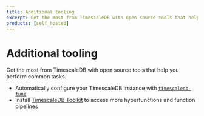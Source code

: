 ```yaml
---
title: Additional tooling
excerpt: Get the most from TimescaleDB with open source tools that help you perform common tasks
products: [self_hosted]
---
```


# Additional tooling

Get the most from TimescaleDB with open source tools that help you perform
common tasks.

*   Automatically configure your TimescaleDB instance with
    [`timescaledb-tune`][tstune]
*   Install [TimescaleDB Toolkit][tstoolkit] to access more hyperfunctions and
    function pipelines

[tscopy]: /use-timescale/:currentVersion:/ingest-data/about-timescaledb-parallel-copy
[tstune]: /self-hosted/:currentVersion:/tooling/about-timescaledb-tune/
[tstoolkit]: /self-hosted/:currentVersion:/tooling/install-toolkit/
